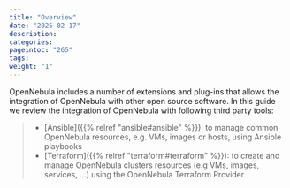 ```yaml
---
title: "Overview"
date: "2025-02-17"
description:
categories:
pageintoc: "265"
tags:
weight: "1"
---
```


<a id="automation-tools-overview"></a>

<!--# Overview -->

OpenNebula includes a number of extensions and plug-ins that allows the integration of OpenNebula with other open source software. In this guide we review the integration of OpenNebula with following third party tools:

> * [Ansible]({{% relref "ansible#ansible" %}}): to manage common OpenNebula resources, e.g. VMs, images or hosts, using Ansible playbooks
> * [Terraform]({{% relref "terraform#terraform" %}}): to create and manage OpenNebula clusters resources (e.g VMs, images, services, …) using the OpenNebula Terraform Provider
